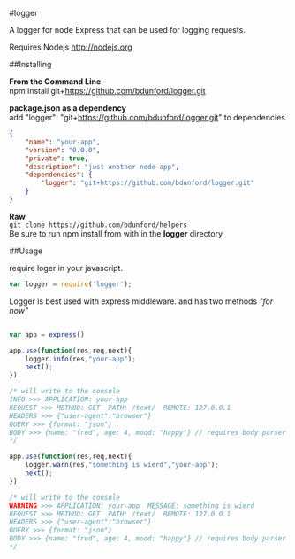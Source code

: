 #logger

A logger for node Express that can be used for logging requests.

Requires Nodejs http://nodejs.org


##Installing

__From the Command Line__<br />
npm install git+https://github.com/bdunford/logger.git

__package.json as a dependency__<br />
add "logger": "git+https://github.com/bdunford/logger.git" to dependencies <br />
```json
{
    "name": "your-app",
    "version": "0.0.0",
    "private": true,
    "description": "just another node app",
    "dependencies": {
        "logger": "git+https://github.com/bdunford/logger.git"
    }
}

```
__Raw__<br />
```git clone https://github.com/bdunford/helpers```<br />
Be sure to run npm install from with in the __logger__ directory


##Usage

require loger in your javascript.
```javascript
var logger = require('logger');
```

Logger is best used with express middleware. and has two methods _"for now"_
```javascript

var app = express()

app.use(function(res,req,next){
    logger.info(res,"your-app");
    next();
})

/* will write to the console
INFO >>> APPLICATION: your-app
REQUEST >>> METHOD: GET  PATH: /text/  REMOTE: 127.0.0.1
HEADERS >>> {"user-agent":"browser"}
QUERY >>> {format: "json"}
BODY >>> {name: "fred", age: 4, mood: "happy"} // requires body parser
*/

app.use(function(res,req,next){
    logger.warn(res,"something is wierd","your-app");
    next();
})

/* will write to the console
WARNING >>> APPLICATION: your-app  MESSAGE: something is wierd
REQUEST >>> METHOD: GET  PATH: /text/  REMOTE: 127.0.0.1
HEADERS >>> {"user-agent":"browser"}
QUERY >>> {format: "json"}
BODY >>> {name: "fred", age: 4, mood: "happy"} // requires body parser
*/

```
